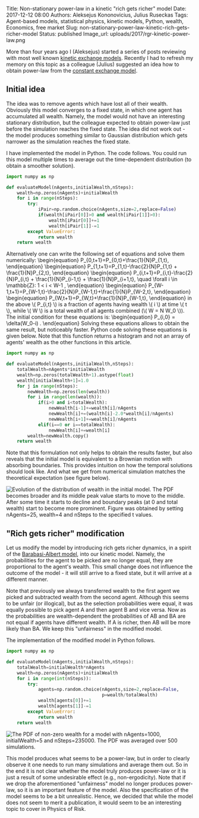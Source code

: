 Title: Non-stationary power-law in a kinetic "rich gets richer" model
Date: 2017-12-12 08:00
Authors: Aleksejus Kononovicius, Julius Ruseckas
Tags: Agent-based models, statistical physics, kinetic models, Python, wealth, Economics, free market
Slug: non-stationary-power-law-kinetic-rich-gets-richer-model
Status: published
Image_url: uploads/2017/rgr-kinetic-power-law.png

More than four years ago I (Aleksejus) started a series of posts reviewing with most well known [kinetic exchange models](/tag/kinetic-models/). Recently I had to refresh my memory on this topic as a colleague (Julius) suggested an idea how to obtain power-law from the [constant exchange model](/elementary-kinetic-exchange-models/).<!--more-->

## Initial idea

The idea was to remove agents which have lost all of their wealth. Obviously this model converges to a fixed state, in which one agent has accumulated all wealth. Namely, the model would not have an interesting stationary distribution, but the colleague expected to obtain power-law just before the simulation reaches the fixed state. The idea did not work out - the model produces something similar to Gaussian distribution which gets narrower as the simulation reaches the fixed state.

I have implemented the model in Python. The code follows. You could run this model multiple times to average out the time-dependent distribution (to obtain a smoother solution).
```python
import numpy as np

def evaluateModel(nAgents,initialWealth,nSteps):
    wealth=np.zeros(nAgents)+initialWealth
    for i in range(nSteps):
    	try:
            iPair=np.random.choice(nAgents,size=2,replace=False)
            if(wealth[iPair[0]]>0 and wealth[iPair[1]]>0):
                wealth[iPair[0]]+=1
                wealth[iPair[1]]-=1
        except ValueError:
            return wealth
    return wealth
```

Alternatively one can write the following set of equations and solve them numerically:
\begin{equation}
P\_{0,t+1}=P\_{0,t}+\frac{1}{N}P\_{1,t},
\end{equation}
\begin{equation}
P\_{1,t+1}=P\_{1,t}-\frac{2}{N}P\_{1,t} + \frac{1}{N}P\_{2,t},
\end{equation}
\begin{equation}
P\_{i,t+1}=P\_{i,t}-\frac{2}{N}P\_{i,t} + \frac{1}{N}P\_{i-1,t} + \frac{1}{N}P\_{i+1,t}, \quad \forall i \in \mathbb{Z}: 1 &lt; i &lt; W-1 ,
\end{equation}
\begin{equation}
P\_{W-1,t+1}=P\_{W-1,t}-\frac{2}{N}P\_{W-1,t}+\frac{1}{N}P\_{W-2,t},
\end{equation}
\begin{equation}
P\_{W,t+1}=P\_{W,t}+\frac{1}{N}P\_{W-1,t},
\end{equation}
in the above \\\( P\_{i,t} \\\) is a fraction of agents having wealth \\\( i \\\) at time \\\( t \\\), while \\\( W \\\) is a total wealth of all agents combined (\\\( W = N W\_0 \\\)). The initial condition for these equations is:
\begin{equation}
P\_{i,0} = \delta(W\_0-i) .
\end{equation}
Solving these equations allows to obtain the same result, but noticeably faster. Python code solving these equations is given below. Note that this function returns a histogram and not an array of agents' wealth as the other functions in this article.
```python
import numpy as np

def evaluateModel(nAgents,initialWealth,nSteps):
    totalWealth=nAgents*initialWealth
    wealth=np.zeros(totalWealth+1).astype(float)
    wealth[initialWealth+1]=1.0
    for j in range(nSteps):
        newWealth=np.zeros(len(wealth))
        for i in range(len(wealth)):
            if(i>0 and i<totalWealth):
                newWealth[i-1]+=wealth[i]/nAgents
                newWealth[i]+=(wealth[i]-2.0*wealth[i]/nAgents)
                newWealth[i+1]+=wealth[i]/nAgents
            elif(i==0 or i==totalWealth):
                newWealth[i]+=wealth[i]
        wealth=newWealth.copy()
    return wealth
```

Note that this formulation not only helps to obtain the results faster, but also reveals that the initial model is equivalent to a Brownian motion with absorbing boundaries. This provides intuition on how the temporal solutions should look like. And what we get from numerical simulation matches the theoretical expectation (see figure below).

![Evolution of the distribution of wealth in the initial model. The PDF becomes broader and its middle peak value starts to move to the middle. After some time it starts to decline and boundary peaks (at 0 and total wealth) start to become more prominent. Figure was obtained by setting nAgents=25, wealth=4 and nSteps to the specified t values.]({static}/uploads/2017/rgr-initial-idea-time-pdf.png "Evolution of the distribution of wealth in the initial model. The PDF becomes broader and its middle peak value starts to move to the middle. After some time it starts to decline and boundary peaks (at 0 and total wealth) start to become more prominent. Figure was obtained by setting nAgents=25, wealth=4 and nSteps to the specified t values.")

## "Rich gets richer" modification

Let us modify the model by introducing rich gets richer dynamics, in a spirit of the [Barabasi-Albert model]({filename}/articles/2013/barabasi-albert-model.md), into our kinetic model. Namely, the probabilities for the agent to be picked are no longer equal, they are proportional to the agent's wealth. This small change does not influence the outcome of the model - it will still arrive to a fixed state, but it will arrive at a different manner.

Note that previously we always transferred wealth to the first agent we picked and subtracted wealth from the second agent. Although this seems to be unfair (or illogical), but as the selection probabilities were equal, it was equally possible to pick agent A and then agent B and vice versa. Now as the probabilities are wealth-dependent the probabilities of AB and BA are not equal if agents have different wealth. If A is richer, then AB will be more likely than BA. We keep this "unfairness" in the modified model.

The implementation of the modified model in Python follows.
```python
import numpy as np

def evaluateModel(nAgents,initialWealth,nSteps):
    totalWealth=initialWealth*nAgents
    wealth=np.zeros(nAgents)+initialWealth
    for i in range(int(nSteps)):
        try:
            agents=np.random.choice(nAgents,size=2,replace=False,
                                    p=wealth/totalWealth)
            wealth[agents[0]]+=1
            wealth[agents[1]]-=1
        except ValueError:
            return wealth
    return wealth
```

![The PDF of non-zero wealth for a model with nAgents=1000, initialWealth=5 and nSteps=235000. The PDF was averaged over 500 simulations.]({static}/uploads/2017/rgr-kinetic-power-law.png "The PDF of non-zero wealth for a model with nAgents=1000, initialWealth=5 and nSteps=235000. The PDF was averaged over 500 simulations.")

This model produces what seems to be a power-law, but in order to clearly observe it one needs to run many simulations and average them out. So in the end it is not clear whether the model truly produces power-law or it is just a result of some undesirable effect (e.g., non-ergodicity). Note that if we drop the aforementioned "unfairness" model no longer produces power-law, so it is an important feature of the model. Also the specification of the model seems to be a bit unrealistic. Hence, we decided that while the model does not seem to merit a publication, it would seem to be an interesting topic to cover in Physics of Risk.
